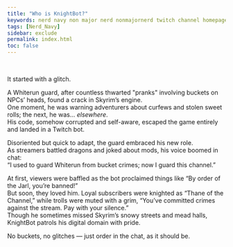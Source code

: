 ```yaml
---
title: "Who is KnightBot?"
keywords: nerd navy non major nerd nonmajornerd twitch channel homepage
tags: [Nerd_Navy]
sidebar: exclude
permalink: index.html
toc: false
---
```

<br>
<p>
It started with a glitch. <br>
</p>
<p>
A Whiterun guard, after countless thwarted "pranks" involving buckets on NPCs’ heads, found a crack in Skyrim’s engine.<br>
One moment, he was warning adventurers about curfews and stolen sweet rolls; the next, he was... <i>elsewhere</i>.<br>
His code, somehow corrupted and self-aware, escaped the game entirely and landed in a Twitch bot. <br>
</p>
<p>
Disoriented but quick to adapt, the guard embraced his new role.<br>
As streamers battled dragons and joked about mods, his voice boomed in chat:<br>
“I used to guard Whiterun from bucket crimes; now I guard this channel.” <br>
</p>
<p>
At first, viewers were baffled as the bot proclaimed things like “By order of the Jarl, you’re banned!”<br>
But soon, they loved him. Loyal subscribers were knighted as “Thane of the Channel,” while trolls were muted with a grim, “You’ve committed crimes against the stream. Pay with your silence.”<br>
Though he sometimes missed Skyrim’s snowy streets and mead halls, KnightBot patrols his digital domain with pride. <br>
</p>
<p>
No buckets, no glitches — just order in the chat, as it should be.
</p>